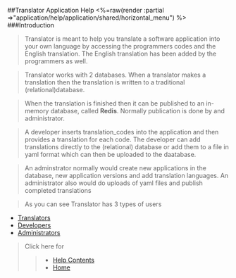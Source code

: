 ##Translator Application Help
<%=raw(render :partial =>"application/help/application/shared/horizontal_menu") %>
###Introduction
> Translator is meant to help you translate a software application into your own language by accessing the programmers codes and the English translation. The English translation has been added by the programmers as well.

> Translator works with 2 databases. When a translator makes a translation then the translation is written to a traditional (relational)database. 

> When the translation is finished then it can be published to an in-memory database, called __Redis__. Normally publication is done by and administrator.

> A developer inserts translation_codes into the application and then provides a translation for each code. The developer can add translations directly to the (relational) database or add them to a file in yaml format which can then be uploaded to the daatabase.

> An adminstrator normally would create new applications in the database, new application versions and add translation languages. 
> An administrator also would do uploads of yaml files and publish completed translations

> As you can see Translator has 3 types of users

* [Translators](<%=translator_help_path%>)
* [Developers](<%=developer_help_path%>)
* [Administrators](<%=administrator_help_path%>)
> Click here for
>> - [Help Contents](<%=contents_path%>)
>> - [Home](<%=whiteboards_path%>) 

